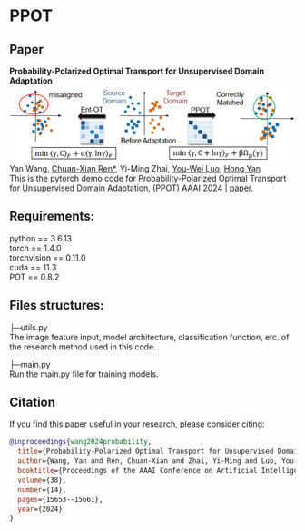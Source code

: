 # PPOT
## Paper

<b> Probability-Polarized Optimal Transport for Unsupervised Domain Adaptation </b> <br/>
![alt text](./image_PPOT.png)
Yan Wang, [Chuan-Xian Ren*](https://scholar.google.com/citations?user=nWsPNkQAAAAJ&hl=zh-CN), Yi-Ming Zhai, [You-Wei Luo](https://scholar.google.com/citations?user=n9xRWGsAAAAJ&hl=zh-CN), [Hong Yan](https://scholar.google.com.hk/citations?user=oKwuCfAAAAAJ&hl=zh-CN)<br/>
This is the pytorch demo code for Probability-Polarized Optimal Transport for Unsupervised Domain Adaptation, (PPOT) AAAI 2024 | [paper](https://ojs.aaai.org/index.php/AAAI/article/view/29493).<br/>

## Requirements:
python == 3.6.13 <br/>
torch == 1.4.0 <br/>
torchvision == 0.11.0 <br/>
cuda == 11.3 <br/>
POT == 0.8.2 <br/>

## Files structures:
├─utils.py <br/>
The image feature input, model architecture, classification function, etc. of the research method used in this code.<br/>

├─main.py <br/>
Run the main.py file for training models.<br/>

## Citation
If you find this paper useful in your research, please consider citing:
```bibtex
@inproceedings{wang2024probability,
  title={Probability-Polarized Optimal Transport for Unsupervised Domain Adaptation},
  author={Wang, Yan and Ren, Chuan-Xian and Zhai, Yi-Ming and Luo, You-Wei and Yan, Hong},
  booktitle={Proceedings of the AAAI Conference on Artificial Intelligence},
  volume={38},
  number={14},
  pages={15653--15661},
  year={2024}
}
```

